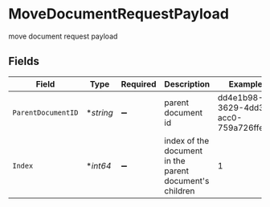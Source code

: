 # MoveDocumentRequestPayload

move document request payload


## Fields

| Field                                                   | Type                                                    | Required                                                | Description                                             | Example                                                 |
| ------------------------------------------------------- | ------------------------------------------------------- | ------------------------------------------------------- | ------------------------------------------------------- | ------------------------------------------------------- |
| `ParentDocumentID`                                      | **string*                                               | :heavy_minus_sign:                                      | parent document id                                      | dd4e1b98-3629-4dd3-acc0-759a726ffee2                    |
| `Index`                                                 | **int64*                                                | :heavy_minus_sign:                                      | index of the document in the parent document's children | 1                                                       |